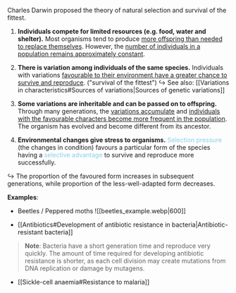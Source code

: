 Charles Darwin proposed the theory of natural selection and survival of the fittest.

1. **Individuals compete for limited resources (e.g. food, water and shelter).**
   Most organisms tend to produce <u>more offspring than needed to replace themselves</u>. However, the <u>number of individuals in a population remains approximately constant</u>.

2. **There is variation among individuals of the same species.**
   Individuals with variations <u>favourable to their environment have a greater chance to survive and reproduce</u>. ("survival of the fittest")
   ↪️ See also: [[Variations in characteristics#Sources of variations|Sources of genetic variations]]

3. **Some variations are inheritable and can be passed on to offspring.**
   Through many generations, the <u>variations accumulate</u> and <u>individuals with the favourable characters become more frequent in the population</u>. The organism has evolved and become different from its ancestor.

4. **Environmental changes give stress to organisms.**
   <span style="color:skyblue">Selection pressure</span> (the changes in condition) favours a particular form of the species having a <span style="color:skyblue">selective advantage</span> to survive and reproduce more successfully.

↪️ The proportion of the favoured form increases in subsequent generations, while proportion of the less-well-adapted form decreases.

**Examples**:
- Beetles / Peppered moths
  ![[beetles_example.webp|600]]

- [[Antibiotics#Development of antibiotic resistance in bacteria|Antibiotic-resistant bacteria]]
> **Note**:
> Bacteria have a short generation time and reproduce very quickly. The amount of time required for developing antibiotic resistance is shorter, as each cell division may create mutations from DNA replication or damage by mutagens.

- [[Sickle-cell anaemia#Resistance to malaria]]

